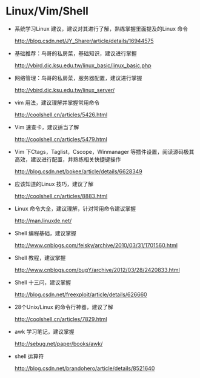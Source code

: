 # Linux/Vim/Shell #


- 系统学习Linux 建议，建议对其进行了解，熟练掌握里面提及的Linux 命令

	http://blog.csdn.net/JY_Sharer/article/details/16944575

- 基础推荐：鸟哥的私房菜，基础知识，建议进行掌握
	
	http://vbird.dic.ksu.edu.tw/linux_basic/linux_basic.php

- 网络管理：鸟哥的私房菜，服务器配置，建议进行掌握
	
	http://vbird.dic.ksu.edu.tw/linux_server/

- vim 用法，建议理解并掌握常用命令
	
	http://coolshell.cn/articles/5426.html

- Vim 速查卡，建议适当了解

	http://coolshell.cn/articles/5479.html

- Vim 下Ctags，Taglist，Cscope，Winmanager 等插件设置，阅读源码极其高效，建议进行配置，并熟练相关快捷键操作

	http://blog.csdn.net/bokee/article/details/6628349

- 应该知道的Linux 技巧，建议了解

	http://coolshell.cn/articles/8883.html

- Linux 命令大全，建议理解，针对常用命令建议掌握
	
	http://man.linuxde.net/

- Shell 编程基础，建议掌握

	http://www.cnblogs.com/feisky/archive/2010/03/31/1701560.html

- Shell 教程，建议掌握

	http://www.cnblogs.com/bugY/archive/2012/03/28/2420833.html

- Shell 十三问，建议掌握

	http://blog.csdn.net/freexploit/article/details/626660

- 28个Unix/Linux 的命令行神器，建议了解

	http://coolshell.cn/articles/7829.html

- awk 学习笔记，建议掌握

	http://sebug.net/paper/books/awk/

- shell 运算符

	http://blog.csdn.net/brandohero/article/details/8521640
